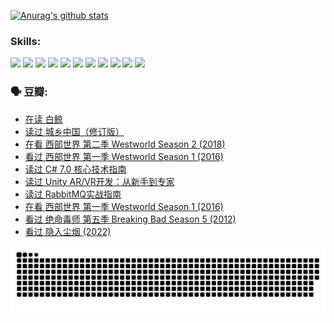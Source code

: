 
[![Anurag's github stats](https://github-readme-stats.vercel.app/api?username=w940853815)](https://github.com/anuraghazra/github-readme-stats)

### Skills:

<code><img height="32" src="https://cdn.jsdelivr.net/npm/simple-icons@v5/icons/python.svg"></code>
<code><img height="32" src="https://cdn.jsdelivr.net/npm/simple-icons@v5/icons/javascript.svg"></code>
<code><img height="32" src="https://cdn.jsdelivr.net/npm/simple-icons@v5/icons/django.svg"></code>
<code><img height="32" src="https://cdn.jsdelivr.net/npm/simple-icons@v5/icons/flask.svg"></code>
<code><img height="32" src="https://cdn.jsdelivr.net/npm/simple-icons@v5/icons/vuetify.svg"></code>
<code><img height="32" src="https://cdn.jsdelivr.net/npm/simple-icons@v5/icons/git.svg"></code>
<code><img height="32" src="https://cdn.jsdelivr.net/npm/simple-icons@v5/icons/docker.svg"></code>
<code><img height="32" src="https://cdn.jsdelivr.net/npm/simple-icons@v5/icons/postgresql.svg"></code>
<code><img height="32" src="https://cdn.jsdelivr.net/npm/simple-icons@v5/icons/elasticsearch.svg"></code>
<code><img height="32" src="https://cdn.jsdelivr.net/npm/simple-icons@v5/icons/macos.svg"></code>
<code><img height="32" src="https://cdn.jsdelivr.net/npm/simple-icons@v5/icons/linux.svg"></code>

### 🗣 豆瓣:

<!-- DOUBAN-ACTIVITIES:START -->
- [在读 白鲸](https://www.douban.com/people/136069238/status/3973866073/?_i=61842262)
- [读过 城乡中国（修订版）](https://www.douban.com/people/136069238/status/3972692472/?_i=61842262)
- [在看 西部世界 第二季 Westworld Season 2‎ (2018)](https://www.douban.com/people/136069238/status/3971717318/?_i=61842262)
- [看过 西部世界 第一季 Westworld Season 1‎ (2016)](https://www.douban.com/people/136069238/status/3971717094/?_i=61842262)
- [读过 C# 7.0 核心技术指南](https://www.douban.com/people/136069238/status/3969307694/?_i=61842262)
- [读过 Unity AR/VR开发：从新手到专家](https://www.douban.com/people/136069238/status/3969307557/?_i=61842262)
- [读过 RabbitMQ实战指南](https://www.douban.com/people/136069238/status/3969307348/?_i=61842262)
- [在看 西部世界 第一季 Westworld Season 1‎ (2016)](https://www.douban.com/people/136069238/status/3966428514/?_i=61842262)
- [看过 绝命毒师  第五季 Breaking Bad Season 5‎ (2012)](https://www.douban.com/people/136069238/status/3965409463/?_i=61842262)
- [看过 隐入尘烟‎ (2022)](https://www.douban.com/people/136069238/status/3964251370/?_i=61842262)
<!-- DOUBAN-ACTIVITIES:END -->


![Snake animation](https://raw.githubusercontent.com/w940853815/w940853815/output/github-contribution-grid-snake.svg)

<!--
**w940853815/w940853815** is a ✨ _special_ ✨ repository because its `README.md` (this file) appears on your GitHub profile.

Here are some ideas to get you started:

- 🔭 I’m currently working on ...
- 🌱 I’m currently learning ...
- 👯 I’m looking to collaborate on ...
- 🤔 I’m looking for help with ...
- 💬 Ask me about ...
- 📫 How to reach me: ...
- 😄 Pronouns: ...
- ⚡ Fun fact: ...
-->
